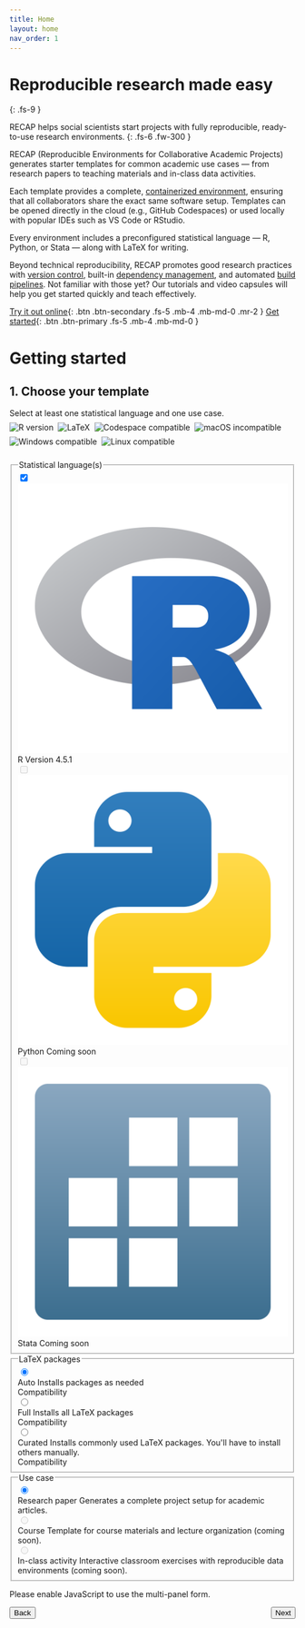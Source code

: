 ```yaml
---
title: Home
layout: home
nav_order: 1
---
```


# Reproducible research made easy
{: .fs-9 }

RECAP helps social scientists start projects with fully reproducible, ready-to-use research environments.
{: .fs-6 .fw-300 }

RECAP (Reproducible Environments for Collaborative Academic Projects) generates starter templates for common academic use cases — from research papers to teaching materials and in-class data activities.

Each template provides a complete, [containerized environment](/docs/containers), ensuring that all collaborators share the exact same software setup. Templates can be opened directly in the cloud (e.g., GitHub Codespaces) or used locally with popular IDEs such as VS Code or RStudio.

Every environment includes a preconfigured statistical language — R, Python, or Stata — along with LaTeX for writing.

Beyond technical reproducibility, RECAP promotes good research practices with [version control](/docs/version-control), built-in [dependency management](/docs/dependency-management), and automated [build pipelines](/docs/build). Not familiar with those yet? Our tutorials and video capsules will help you get started quickly and teach effectively.

[Try it out online](https://github.com/recap-org/demo-template){: .btn .btn-secondary .fs-5 .mb-4 .mb-md-0 .mr-2 }
[Get started](#getting-started){: .btn .btn-primary .fs-5 .mb-4 .mb-md-0 }


# Getting started

<!-- Multi-panel template form -->
<form id="template-selector" action="#" method="get" class="template-form" aria-labelledby="template-form-heading" data-backend="https://recap-org-backend.onrender.com">
	<!-- Panel 1: Choose your template -->
<section id="panel-1" class="form-panel">
<h2 id="template-form-heading">1. Choose your template</h2>
<div class="panel-header" style="display:flex; justify-content:space-between; align-items:center; margin-bottom:0.5rem;">
	<p class="form-instructions" style="margin:0;">Select at least one statistical language and one use case.</p>
</div>
<div id="form-badges" style="display:flex; gap:.5rem; align-items:center; flex-wrap:wrap; margin-bottom:1.5rem;">
	<img alt="R version" src="https://img.shields.io/badge/4.5.1-276DC3?logo=R&logoColor=white" />
	<img id="badge-latex" alt="LaTeX" src="https://img.shields.io/badge/LaTeX-auto-008080" />
	<img id="badge-github" alt="Codespace compatible" src="https://img.shields.io/badge/Codespaces-&#10004;-0DB7ED?logo=github&logoColor=white" />
  <img id="badge-macos" alt="macOS incompatible" src="https://img.shields.io/badge/macOS-&#10007;-red?logo=apple&logoColor=white" />
  <img id="badge-windows" alt="Windows compatible" src="https://img.shields.io/badge/Windows-&#10004;-0DB7ED?logo=data:image/svg%2bxml;base64,PHN2ZyB4bWxucz0iaHR0cDovL3d3dy53My5vcmcvMjAwMC9zdmciIHZpZXdCb3g9IjAgMCA2NDAgNjQwIj48cGF0aCBmaWxsPSIjZmZmZmZmIiBkPSJNOTYgMTU3LjdMMjc5LjYgMTMyLjRMMjc5LjYgMzA5LjhMOTYgMzA5LjhMOTYgMTU3Ljd6TTk2IDQ4Mi4zTDI3OS42IDUwNy42TDI3OS42IDMzMi40TDk2IDMzMi40TDk2IDQ4Mi4zek0yOTkuOCA1MTAuM0w1NDQgNTQ0TDU0NCAzMzIuNEwyOTkuOCAzMzIuNEwyOTkuOCA1MTAuM3pNMjk5LjggMTI5LjdMMjk5LjggMzA5LjhMNTQ0IDMwOS44TDU0NCA5NkwyOTkuOCAxMjkuN3oiLz48L3N2Zz4=&logoColor=white" />
  <img id="badge-linux" alt="Linux compatible" src="https://img.shields.io/badge/Linux-&#10004;-0DB7ED?logo=linux&logoColor=white" />
</div>

<!-- Statistical languages -->
<fieldset>
  <legend>Statistical language(s)</legend>

  <div class="option-row">
    <input type="checkbox" id="lang-r" name="languages" value="R" checked>
    <label for="lang-r" class="option-label">
      <img class="option-logo" src="assets/static/r.svg" alt="R logo">
      <div class="option-text">
        <span class="option-name">R</span>
        <span class="option-details">Version 4.5.1</span>
      </div>
    </label>
  </div>

  <div class="option-row">
    <input type="checkbox" id="lang-python" name="languages" value="Python" disabled>
    <label for="lang-python" class="option-label" title="Coming soon">
      <img class="option-logo" src="assets/static/python.svg" alt="Python logo">
      <div class="option-text">
        <span class="option-name">Python</span>
        <span class="option-details">Coming soon</span>
      </div>
    </label>
  </div>

  <div class="option-row">
    <input type="checkbox" id="lang-stata" name="languages" value="Stata" disabled>
    <label for="lang-stata" class="option-label" title="Coming soon">
      <img class="option-logo" src="assets/static/stata.svg" alt="Stata logo">
      <div class="option-text">
        <span class="option-name">Stata</span>
        <span class="option-details">Coming soon</span>
      </div>
    </label>
  </div>
</fieldset>

<!-- LaTeX packages -->
<fieldset>
  <legend>LaTeX packages</legend>

  <div class="option-row">
    <input type="radio" id="latex-auto" name="latex-packages" value="auto" checked>
    <label for="latex-auto" class="option-label">
      <div class="option-text">
        <span class="option-name">Auto</span>
        <span class="option-details">Installs packages as needed</span>
      </div>
      <div class="option-meta">
        <span class="meta-title">Compatibility</span>
        <div class="meta-icons">
          <i class="fa-brands fa-github meta-icon" title="Github Codespaces"></i>
          <i class="fa-brands fa-apple meta-icon disabled" title="Incompatible with macOS"></i>
          <i class="fa-brands fa-windows meta-icon" title="Windows"></i>
          <i class="fa-brands fa-linux meta-icon" title="Linux"></i>
        </div>
      </div>
    </label>
  </div>

  <div class="option-row">
    <input type="radio" id="latex-full" name="latex-packages" value="full">
    <label for="latex-full" class="option-label">
      <div class="option-text">
        <span class="option-name">Full</span>
        <span class="option-details">Installs all LaTeX packages</span>
      </div>
      <div class="option-meta">
        <span class="meta-title">Compatibility</span>
        <div class="meta-icons">
          <i class="fa-brands fa-github meta-icon disabled" title="Incompatible with Github Codespaces"></i>
          <i class="fa-brands fa-apple meta-icon" title="macOS"></i>
          <i class="fa-brands fa-windows meta-icon" title="Windows"></i>
          <i class="fa-brands fa-linux meta-icon" title="Linux"></i>
        </div>
      </div>
    </label>
  </div>

  <div class="option-row">
    <input type="radio" id="latex-curated" name="latex-packages" value="curated">
    <label for="latex-curated" class="option-label">
      <div class="option-text">
        <span class="option-name">Curated</span>
        <span class="option-details">
          Installs commonly used LaTeX packages. You'll have to install others manually.
        </span>
      </div>
      <div class="option-meta">
        <span class="meta-title">Compatibility</span>
        <div class="meta-icons">
          <i class="fa-brands fa-github meta-icon" title="Github Codespaces"></i>
          <i class="fa-brands fa-apple meta-icon" title="macOS"></i>
          <i class="fa-brands fa-windows meta-icon" title="Windows"></i>
          <i class="fa-brands fa-linux meta-icon" title="Linux"></i>
        </div>
      </div>
    </label>
  </div>
</fieldset>

<fieldset>
  <legend>Use case</legend>

  <div class="option-row">
    <input type="radio" id="use-research" name="usecase" value="research" checked>
    <label for="use-research" class="option-label">
      <div class="option-text">
        <span class="option-name">Research paper</span>
        <span class="option-details">Generates a complete project setup for academic articles.</span>
      </div>
    </label>
  </div>

  <div class="option-row">
    <input type="radio" id="use-course" name="usecase" value="course" disabled>
    <label for="use-course" class="option-label" title="Coming soon">
      <div class="option-text">
        <span class="option-name">Course</span>
        <span class="option-details">Template for course materials and lecture organization (coming soon).</span>
      </div>
    </label>
  </div>

  <div class="option-row">
    <input type="radio" id="use-activity" name="usecase" value="activity" disabled>
    <label for="use-activity" class="option-label" title="Coming soon">
      <div class="option-text">
        <span class="option-name">In-class activity</span>
        <span class="option-details">Interactive classroom exercises with reproducible data environments (coming soon).</span>
      </div>
    </label>
  </div>
</fieldset>
</section>

<!-- Panel 2: Configure details -->
<section id="panel-2" class="form-panel" style="display:none;">
	<h2>2. Configure details</h2>
	<div class="panel-header" style="display:flex; justify-content:space-between; align-items:center; margin-bottom:0.5rem;">
		<p class="form-instructions" style="margin:0;">You can customise a few things.</p>
	</div>
	<div id="form-badges" style="display:flex; gap:.5rem; align-items:center; flex-wrap:wrap; margin-bottom:1.5rem;">
		<img alt="R version" src="https://img.shields.io/badge/4.5.1-276DC3?logo=R&logoColor=white" />
		<img id="badge-latex-2" alt="LaTeX" src="https://img.shields.io/badge/LaTeX-auto-008080?logo=latex&logoColor=white" />
		<img id="badge-github-2" alt="Codespace compatible" src="https://img.shields.io/badge/Codespaces-&#10004;-0DB7ED?logo=github&logoColor=white" />
    <img id="badge-macos-2" alt="macOS incompatible" src="https://img.shields.io/badge/macOS-&#10007;-red?logo=apple&logoColor=white" />
    <img id="badge-windows" alt="Windows compatible" src="https://img.shields.io/badge/Windows-&#10004;-0DB7ED?logo=data:image/svg%2bxml;base64,PHN2ZyB4bWxucz0iaHR0cDovL3d3dy53My5vcmcvMjAwMC9zdmciIHZpZXdCb3g9IjAgMCA2NDAgNjQwIj48cGF0aCBmaWxsPSIjZmZmZmZmIiBkPSJNOTYgMTU3LjdMMjc5LjYgMTMyLjRMMjc5LjYgMzA5LjhMOTYgMzA5LjhMOTYgMTU3Ljd6TTk2IDQ4Mi4zTDI3OS42IDUwNy42TDI3OS42IDMzMi40TDk2IDMzMi40TDk2IDQ4Mi4zek0yOTkuOCA1MTAuM0w1NDQgNTQ0TDU0NCAzMzIuNEwyOTkuOCAzMzIuNEwyOTkuOCA1MTAuM3pNMjk5LjggMTI5LjdMMjk5LjggMzA5LjhMNTQ0IDMwOS44TDU0NCA5NkwyOTkuOCAxMjkuN3oiLz48L3N2Zz4=&logoColor=white" />
    <img id="badge-linux" alt="Linux compatible" src="https://img.shields.io/badge/Linux-&#10004;-0DB7ED?logo=linux&logoColor=white" />
	</div>
	<fieldset>
		<legend>User details</legend>
		<div>
			<label for="project-name">Project Name</label>
			<input type="text" id="project-name" name="project-name" autocomplete="off" value="my-project" placeholder="my-project" required>
		</div>
		<div>
			<label for="user-first-name">First Name</label>
			<input type="text" id="user-first-name" name="user-first-name" autocomplete="given-name" required value="Morgan" placeholder="Morgan">
		</div>
		<div>
			<label for="user-last-name">Last Name</label>
			<input type="text" id="user-last-name" name="user-last-name" autocomplete="family-name" required value="Doe" placeholder="Doe">
		</div>
		<div>
			<label for="user-email">Email</label>
			<input type="email" id="user-email" name="user-email" autocomplete="email" required value="morgan.doe@univ-amu.fr" placeholder="morgan.doe@univ-amu.fr">
		</div>
		<div>
			<label for="user-institution">Institution</label>
			<input type="text" id="user-institution" name="user-institution" autocomplete="organization" value="Aix Marseille School of Economics" placeholder="Aix Marseille School of Economics">
		</div>
		<div>
			<label for="user-website">Website</label>
			<input type="url" id="user-website" name="user-website" autocomplete="url" required value="https://morgan-doe.net" placeholder="https://morgan-doe.net">
		</div>
	</fieldset>

</section>

<!-- Panel 3: Download or use on GitHub -->
<section id="panel-3" class="form-panel" style="display:none;">
	<h2>3. You're good to go</h2>
	<div class="panel-header" style="display:flex; justify-content:space-between; align-items:center; margin-bottom:0.5rem;">
		<p class="form-instructions" style="margin:0;">Download or use on GitHub</p>
	</div>
	<div id="form-badges" style="display:flex; gap:.5rem; align-items:center; flex-wrap:wrap; margin-bottom:1.5rem;">
		<img alt="R version" src="https://img.shields.io/badge/4.5.1-276DC3?logo=R&logoColor=white" />
		<img id="badge-latex-3" alt="LaTeX" src="https://img.shields.io/badge/LaTeX-auto-008080?logo=latex&logoColor=white" />
		<img id="badge-github-3" alt="Codespace compatible" src="https://img.shields.io/badge/Codespaces-&#10004;-0DB7ED?logo=github&logoColor=white" />
    <img id="badge-macos-3" alt="macOS incompatible" src="https://img.shields.io/badge/macOS-&#10007;-red?logo=apple&logoColor=white" />
    <img id="badge-windows" alt="Windows compatible" src="https://img.shields.io/badge/Windows-&#10004;-0DB7ED?logo=data:image/svg%2bxml;base64,PHN2ZyB4bWxucz0iaHR0cDovL3d3dy53My5vcmcvMjAwMC9zdmciIHZpZXdCb3g9IjAgMCA2NDAgNjQwIj48cGF0aCBmaWxsPSIjZmZmZmZmIiBkPSJNOTYgMTU3LjdMMjc5LjYgMTMyLjRMMjc5LjYgMzA5LjhMOTYgMzA5LjhMOTYgMTU3Ljd6TTk2IDQ4Mi4zTDI3OS42IDUwNy42TDI3OS42IDMzMi40TDk2IDMzMi40TDk2IDQ4Mi4zek0yOTkuOCA1MTAuM0w1NDQgNTQ0TDU0NCAzMzIuNEwyOTkuOCAzMzIuNEwyOTkuOCA1MTAuM3pNMjk5LjggMTI5LjdMMjk5LjggMzA5LjhMNTQ0IDMwOS44TDU0NCA5NkwyOTkuOCAxMjkuN3oiLz48L3N2Zz4=&logoColor=white" />
    <img id="badge-linux" alt="Linux compatible" src="https://img.shields.io/badge/Linux-&#10004;-0DB7ED?logo=linux&logoColor=white" />
	</div>
	<div id="template-result" tabindex="-1" aria-live="polite" style="margin-top:1rem;">
		<div id="template-recap">
			<p style="margin: 0 0 .5rem">Your selection is ready:</p>
			<ul style="margin: 0 0 1rem">
				<li><strong>Languages:</strong> <span id="recap-languages"></span></li>
				<li><strong>Use case:</strong> <span id="recap-usecase"></span></li>
				<li><strong>LaTeX:</strong> <span id="recap-latex"></span></li>
				<li><strong>Project Name:</strong> <span id="recap-project-name"></span></li>
				<li><strong>First Name:</strong> <span id="recap-first-name"></span></li>
				<li><strong>Last Name:</strong> <span id="recap-last-name"></span></li>
				<li><strong>Email:</strong> <span id="recap-email"></span></li>
				<li><strong>Institution:</strong> <span id="recap-institution"></span></li>
				<li><strong>Website:</strong> <span id="recap-website"></span></li>
			</ul>
			<!-- Action buttons -->
			<div style="display: flex; gap: .5em; margin-bottom: 1em;">
					<a class="btn btn-secondary" id="download-template" href="#">
						<i class="fa-solid fa-download"></i> Download
					</a>
					<button id="create-public-repo-btn" class="btn btn-secondary">
						<i class="fa-brands fa-github"></i> Create Public Repo
					</button>
					<button id="create-private-repo-btn" class="btn btn-primary">
						<i class="fa-brands fa-github"></i> Create Private Repo
					</button>
			</div>
		</div>
	</div>
</section>

<noscript>
	<p>Please enable JavaScript to use the multi-panel form.</p>
</noscript>
</form>

<!-- Navigation bar outside form, positioned between header and content via JS -->
<div id="form-navigation" style="display:flex; justify-content:space-between; align-items:center; gap:0.5rem">
	<button class="btn btn-secondary" id="back-button" type="button"><i class="fa-solid fa-chevron-left"></i> Back</button>
	<button class="btn btn-primary" id="next-button" type="button">Next <i class="fa-solid fa-chevron-right"></i></button>
</div>

<script src="{{ '/assets/js/template-form.js' | relative_url }}"></script>